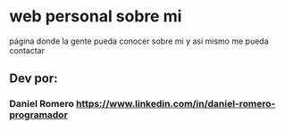 # web personal sobre mi

página donde la gente pueda conocer sobre mi y asi mismo me pueda contactar

## Dev por:

### Daniel Romero https://www.linkedin.com/in/daniel-romero-programador
